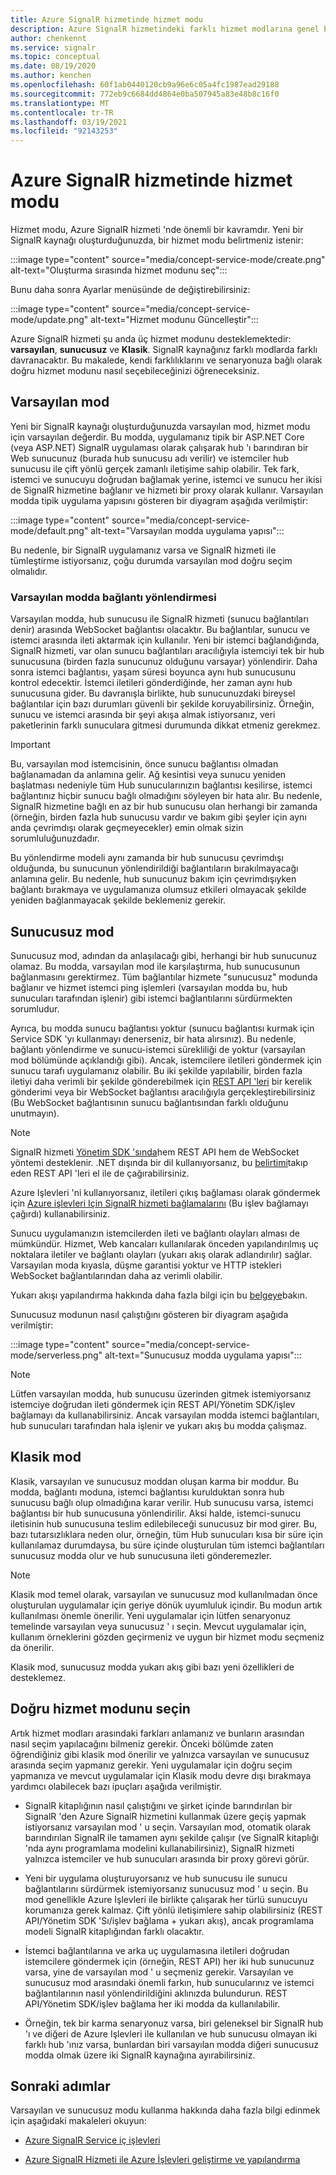 ```yaml
---
title: Azure SignalR hizmetinde hizmet modu
description: Azure SignalR hizmetindeki farklı hizmet modlarına genel bakış, aralarındaki farkları ve geçerli kullanıcı senaryolarını açıklayın
author: chenkennt
ms.service: signalr
ms.topic: conceptual
ms.date: 08/19/2020
ms.author: kenchen
ms.openlocfilehash: 60f1ab0440120cb9a96e6c05a4fc1987ead29188
ms.sourcegitcommit: 772eb9c6684dd4864e0ba507945a83e48b8c16f0
ms.translationtype: MT
ms.contentlocale: tr-TR
ms.lasthandoff: 03/19/2021
ms.locfileid: "92143253"
---
```

# <a name="service-mode-in-azure-signalr-service"></a>Azure SignalR hizmetinde hizmet modu

Hizmet modu, Azure SignalR hizmeti 'nde önemli bir kavramdır. Yeni bir SignalR kaynağı oluşturduğunuzda, bir hizmet modu belirtmeniz istenir:

:::image type="content" source="media/concept-service-mode/create.png" alt-text="Oluşturma sırasında hizmet modunu seç":::

Bunu daha sonra Ayarlar menüsünde de değiştirebilirsiniz:

:::image type="content" source="media/concept-service-mode/update.png" alt-text="Hizmet modunu Güncelleştir":::

Azure SignalR hizmeti şu anda üç hizmet modunu desteklemektedir: **varsayılan**, **sunucusuz** ve **Klasik**. SignalR kaynağınız farklı modlarda farklı davranacaktır. Bu makalede, kendi farklılıklarını ve senaryonuza bağlı olarak doğru hizmet modunu nasıl seçebileceğinizi öğreneceksiniz.

## <a name="default-mode"></a>Varsayılan mod

Yeni bir SignalR kaynağı oluşturduğunuzda varsayılan mod, hizmet modu için varsayılan değerdir. Bu modda, uygulamanız tipik bir ASP.NET Core (veya ASP.NET) SignalR uygulaması olarak çalışarak hub 'ı barındıran bir Web sunucunuz (burada hub sunucusu adı verilir) ve istemciler hub sunucusu ile çift yönlü gerçek zamanlı iletişime sahip olabilir. Tek fark, istemci ve sunucuyu doğrudan bağlamak yerine, istemci ve sunucu her ikisi de SignalR hizmetine bağlanır ve hizmeti bir proxy olarak kullanır. Varsayılan modda tipik uygulama yapısını gösteren bir diyagram aşağıda verilmiştir:

:::image type="content" source="media/concept-service-mode/default.png" alt-text="Varsayılan modda uygulama yapısı":::

Bu nedenle, bir SignalR uygulamanız varsa ve SignalR hizmeti ile tümleştirme istiyorsanız, çoğu durumda varsayılan mod doğru seçim olmalıdır.

### <a name="connection-routing-in-default-mode"></a>Varsayılan modda bağlantı yönlendirmesi

Varsayılan modda, hub sunucusu ile SignalR hizmeti (sunucu bağlantıları denir) arasında WebSocket bağlantısı olacaktır. Bu bağlantılar, sunucu ve istemci arasında ileti aktarmak için kullanılır. Yeni bir istemci bağlandığında, SignalR hizmeti, var olan sunucu bağlantıları aracılığıyla istemciyi tek bir hub sunucusuna (birden fazla sunucunuz olduğunu varsayar) yönlendirir. Daha sonra istemci bağlantısı, yaşam süresi boyunca aynı hub sunucusunu kontrol edecektir. İstemci iletileri gönderdiğinde, her zaman aynı hub sunucusuna gider. Bu davranışla birlikte, hub sunucunuzdaki bireysel bağlantılar için bazı durumları güvenli bir şekilde koruyabilirsiniz. Örneğin, sunucu ve istemci arasında bir şeyi akışa almak istiyorsanız, veri paketlerinin farklı sunuculara gitmesi durumunda dikkat etmeniz gerekmez.

> [!IMPORTANT]
> Bu, varsayılan mod istemcisinin, önce sunucu bağlantısı olmadan bağlanamadan da anlamına gelir. Ağ kesintisi veya sunucu yeniden başlatması nedeniyle tüm Hub sunucularınızın bağlantısı kesilirse, istemci bağlantınız hiçbir sunucu bağlı olmadığını söyleyen bir hata alır. Bu nedenle, SignalR hizmetine bağlı en az bir hub sunucusu olan herhangi bir zamanda (örneğin, birden fazla hub sunucusu vardır ve bakım gibi şeyler için aynı anda çevrimdışı olarak geçmeyecekler) emin olmak sizin sorumluluğunuzdadır.

Bu yönlendirme modeli aynı zamanda bir hub sunucusu çevrimdışı olduğunda, bu sunucunun yönlendirildiği bağlantıların bırakılmayacağı anlamına gelir. Bu nedenle, hub sunucunuz bakım için çevrimdışıyken bağlantı bırakmaya ve uygulamanıza olumsuz etkileri olmayacak şekilde yeniden bağlanmayacak şekilde beklemeniz gerekir.

## <a name="serverless-mode"></a>Sunucusuz mod

Sunucusuz mod, adından da anlaşılacağı gibi, herhangi bir hub sunucunuz olamaz. Bu modda, varsayılan mod ile karşılaştırma, hub sunucusunun bağlanmasını gerektirmez. Tüm bağlantılar hizmete "sunucusuz" modunda bağlanır ve hizmet istemci ping işlemleri (varsayılan modda bu, hub sunucuları tarafından işlenir) gibi istemci bağlantılarını sürdürmekten sorumludur.

Ayrıca, bu modda sunucu bağlantısı yoktur (sunucu bağlantısı kurmak için Service SDK 'yı kullanmayı denerseniz, bir hata alırsınız). Bu nedenle, bağlantı yönlendirme ve sunucu-istemci sürekliliği de yoktur (varsayılan mod bölümünde açıklandığı gibi). Ancak, istemcilere iletileri göndermek için sunucu tarafı uygulamanız olabilir. Bu iki şekilde yapılabilir, birden fazla iletiyi daha verimli bir şekilde gönderebilmek için [REST API 'leri](https://github.com/Azure/azure-signalr/blob/dev/docs/rest-api.md) bir kerelik gönderimi veya bir WebSocket bağlantısı aracılığıyla gerçekleştirebilirsiniz (Bu WebSocket bağlantısının sunucu bağlantısından farklı olduğunu unutmayın).

> [!NOTE]
> SignalR hizmeti [Yönetim SDK 'sında](https://github.com/Azure/azure-signalr/blob/dev/docs/management-sdk-guide.md)hem REST API hem de WebSocket yöntemi desteklenir. .NET dışında bir dil kullanıyorsanız, bu [belirtimi](https://github.com/Azure/azure-signalr/blob/dev/docs/rest-api.md)takıp eden REST API 'leri el ile de çağırabilirsiniz.
>
> Azure Işlevleri 'ni kullanıyorsanız, iletileri çıkış bağlaması olarak göndermek için [Azure işlevleri Için SignalR hizmeti bağlamalarını](../azure-functions/functions-bindings-signalr-service.md) (Bu işlev bağlamayı çağırdı) kullanabilirsiniz.

Sunucu uygulamanızın istemcilerden ileti ve bağlantı olayları alması de mümkündür. Hizmet, Web kancaları kullanılarak önceden yapılandırılmış uç noktalara iletiler ve bağlantı olayları (yukarı akış olarak adlandırılır) sağlar. Varsayılan moda kıyasla, düşme garantisi yoktur ve HTTP istekleri WebSocket bağlantılarından daha az verimli olabilir.

Yukarı akışı yapılandırma hakkında daha fazla bilgi için bu [belgeye](./concept-upstream.md)bakın.

Sunucusuz modunun nasıl çalıştığını gösteren bir diyagram aşağıda verilmiştir:

:::image type="content" source="media/concept-service-mode/serverless.png" alt-text="Sunucusuz modda uygulama yapısı":::

> [!NOTE]
> Lütfen varsayılan modda, hub sunucusu üzerinden gitmek istemiyorsanız istemciye doğrudan ileti göndermek için REST API/Yönetim SDK/işlev bağlamayı da kullanabilirsiniz. Ancak varsayılan modda istemci bağlantıları, hub sunucuları tarafından hala işlenir ve yukarı akış bu modda çalışmaz.

## <a name="classic-mode"></a>Klasik mod

Klasik, varsayılan ve sunucusuz moddan oluşan karma bir moddur. Bu modda, bağlantı moduna, istemci bağlantısı kurulduktan sonra hub sunucusu bağlı olup olmadığına karar verilir. Hub sunucusu varsa, istemci bağlantısı bir hub sunucusuna yönlendirilir. Aksi halde, istemci-sunucu iletisinin hub sunucusuna teslim edilebileceği sunucusuz bir mod girer. Bu, bazı tutarsızlıklara neden olur, örneğin, tüm Hub sunucuları kısa bir süre için kullanılamaz durumdaysa, bu süre içinde oluşturulan tüm istemci bağlantıları sunucusuz modda olur ve hub sunucusuna ileti gönderemezler.

> [!NOTE]
> Klasik mod temel olarak, varsayılan ve sunucusuz mod kullanılmadan önce oluşturulan uygulamalar için geriye dönük uyumluluk içindir. Bu modun artık kullanılması önemle önerilir. Yeni uygulamalar için lütfen senaryonuz temelinde varsayılan veya sunucusuz ' ı seçin. Mevcut uygulamalar için, kullanım örneklerini gözden geçirmeniz ve uygun bir hizmet modu seçmeniz da önerilir.

Klasik mod, sunucusuz modda yukarı akış gibi bazı yeni özellikleri de desteklemez.

## <a name="choose-the-right-service-mode"></a>Doğru hizmet modunu seçin

Artık hizmet modları arasındaki farkları anlamanız ve bunların arasından nasıl seçim yapılacağını bilmeniz gerekir. Önceki bölümde zaten öğrendiğiniz gibi klasik mod önerilir ve yalnızca varsayılan ve sunucusuz arasında seçim yapmanız gerekir. Yeni uygulamalar için doğru seçim yapmanıza ve mevcut uygulamalar için Klasik modu devre dışı bırakmaya yardımcı olabilecek bazı ipuçları aşağıda verilmiştir.

* SignalR kitaplığının nasıl çalıştığını ve şirket içinde barındırılan bir SignalR 'den Azure SignalR hizmetini kullanmak üzere geçiş yapmak istiyorsanız varsayılan mod ' u seçin. Varsayılan mod, otomatik olarak barındırılan SignalR ile tamamen aynı şekilde çalışır (ve SignalR kitaplığı 'nda aynı programlama modelini kullanabilirsiniz), SignalR hizmeti yalnızca istemciler ve hub sunucuları arasında bir proxy görevi görür.

* Yeni bir uygulama oluşturuyorsanız ve hub sunucusu ile sunucu bağlantılarını sürdürmek istemiyorsanız sunucusuz mod ' u seçin. Bu mod genellikle Azure Işlevleri ile birlikte çalışarak her türlü sunucuyu korumanıza gerek kalmaz. Çift yönlü iletişimlere sahip olabilirsiniz (REST API/Yönetim SDK 'Sı/işlev bağlama + yukarı akış), ancak programlama modeli SignalR kitaplığından farklı olacaktır.

* İstemci bağlantılarına ve arka uç uygulamasına iletileri doğrudan istemcilere göndermek için (örneğin, REST API) her iki hub sunucunuz varsa, yine de varsayılan mod ' u seçmeniz gerekir. Varsayılan ve sunucusuz mod arasındaki önemli farkın, hub sunucularınız ve istemci bağlantılarının nasıl yönlendirildiğini aklınızda bulundurun. REST API/Yönetim SDK/işlev bağlama her iki modda da kullanılabilir.

* Örneğin, tek bir karma senaryonuz varsa, biri geleneksel bir SignalR hub 'ı ve diğeri de Azure Işlevleri ile kullanılan ve hub sunucusu olmayan iki farklı hub 'ınız varsa, bunlardan biri varsayılan modda diğeri sunucusuz modda olmak üzere iki SignalR kaynağına ayırabilirsiniz.

## <a name="next-steps"></a>Sonraki adımlar

Varsayılan ve sunucusuz modu kullanma hakkında daha fazla bilgi edinmek için aşağıdaki makaleleri okuyun:

* [Azure SignalR Service iç işlevleri](signalr-concept-internals.md)

* [Azure SignalR Hizmeti ile Azure İşlevleri geliştirme ve yapılandırma](signalr-concept-serverless-development-config.md)